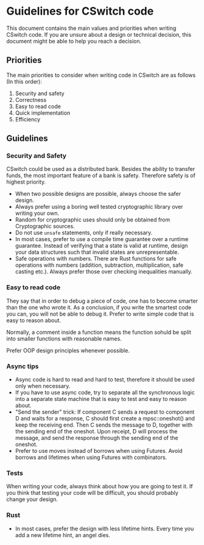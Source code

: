 
# Guidelines for CSwitch code

This document contains the main values and priorities when writing CSwitch
code. If you are unsure about a design or technical decision, this document
might be able to help you reach a decision.


## Priorities

The main priorities to consider when writing code in CSwitch are as follows (In
this order):

1. Security and safety
2. Correctness
3. Easy to read code
4. Quick implementation
5. Efficiency


## Guidelines

### Security and Safety

CSwitch could be used as a distributed bank. Besides the ability to transfer
funds, the most important feature of a bank is safety. Therefore safety is of
highest priority.

- When two possible designs are possible, always choose the safer design.
- Always prefer using a boring well tested cryptographic library over writing
    your own.
- Random for cryptographic uses should only be obtained from Cryptographic sources.
- Do not use `unsafe` statements, only if really necessary.
- In most cases, prefer to use a compile time guarantee over a runtime guarantee.
    Instead of verifying that a state is valid at runtime, design your data
    structures such that invalid states are unrepresentable.
- Safe operations with numbers. There are Rust functions for safe operations
    with numbers (addition, subtraction, multiplication, safe casting etc.).
    Always prefer those over checking inequalities manually.


### Easy to read code

They say that in order to debug a piece of code, one has to become smarter than
the one who wrote it. As a conclusion, if you write the smartest code you can,
you will not be able to debug it. Prefer to write simple code that is easy to
reason about. 

Normally, a comment inside a function means the function sohuld be split into
smaller functions with reasonable names.

Prefer OOP design principles whenever possible.

### Async tips

- Async code is hard to read and hard to test, therefore it should be used only
    when necessary.
- If you have to use async code, try to separate all the synchronous logic into
    a separate state machine that is easy to test and easy to reason about.
- "Send the sender" trick: If component C sends a request to component D and
    waits for a response, C should first create a mpsc::oneshot() and keep the
    receiving end. Then C sends the message to D, together with the sending end
    of the oneshot. Upon receipt, D will process the message, and send the
    response through the sending end of the oneshot.
- Prefer to use moves instead of borrows when using Futures. Avoid borrows and
    lifetimes when using Futures with combinators.

### Tests

When writing your code, always think about how you are going to test it.
If you think that testing your code will be difficult, you should probably
change your design.


### Rust

- In most cases, prefer the design with less lifetime hints. Every time you add
    a new lifetime hint, an angel dies.
